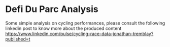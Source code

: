 # Defi Du Parc Analysis
Some simple analysis on cycling performances, please consult the following linkedin post to know more about the produced content https://www.linkedin.com/pulse/cycling-race-data-jonathan-tremblay?published=t
